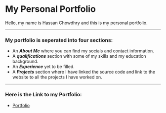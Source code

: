 # My Personal Portfolio

Hello, my name is Hassan Chowdhry and this is my personal portfolio.

<hr>

### My portfolio is seperated into four sections:
- An <b><i>About Me</i></b> where you can find my socials and contact information.
- A <b><i>qualifications</i></b> section with some of my skills and my education background.<br>
- An <b><i>Experience</i></b> yet to be filled.
- A <b><i>Projects</i></b> section where I have linked the source code and link to the website to all the projects I have worked on.

<hr>

### Here is the Link to my Portfolio:
- [Portfolio](https://hassanchowdhry.github.io/Portfolio/)
